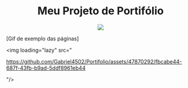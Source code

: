 <h1 align="center"> Meu Projeto de Portifólio </h1>

<p align="center" > 
 <img loading="lazy"  src="https://img.shields.io/badge/Status-Em%20desenvolvimento-brightgreen"/>
</>




[Gif de exemplo das páginas] 

 <img loading="lazy"  src="

https://github.com/Gabriel4502/Portifolio/assets/47870292/fbcabe44-687f-43fb-b9ad-5ddf8961eb44

"/>



